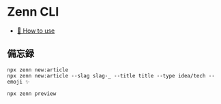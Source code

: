 # Zenn CLI

* [📘 How to use](https://zenn.dev/zenn/articles/zenn-cli-guide)

## 備忘録
```
npx zenn new:article
npx zenn new:article --slag slag-_ --title title --type idea/tech --emoji ✨

npx zenn preview
```

